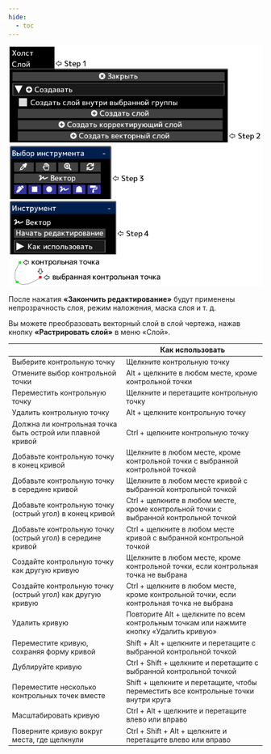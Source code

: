 ```yaml
---
hide:
  - toc
---
```


<!-- https://steamcommunity.com/sharedfiles/filedetails/?id=2955216227 -->

![vector_layer](./image/vector_layer.png)

После нажатия __«Закончить редактирование»__ будут применены непрозрачность слоя, режим наложения, маска слоя и т. д.

Вы можете преобразовать векторный слой в слой чертежа, нажав кнопку __«Растрировать слой»__ в меню «Слой».

|  | Как использовать |
| ------ | ----------- |
| Выберите контрольную точку | Щелкните контрольную точку |
| Отмените выбор контрольной точки | Alt + щелкните в любом месте, кроме контрольной точки |
| Переместить контрольную точку | Щелкните и перетащите контрольную точку |
| Удалить контрольную точку | Alt + щелкните контрольную точку |
| Должна ли контрольная точка быть острой или плавной кривой | Ctrl + щелкните контрольную точку |
| Добавьте контрольную точку в конец кривой | Щелкните в любом месте, кроме контрольной точки с выбранной контрольной точкой |
| Добавьте контрольную точку в середине кривой | Щелкните в любом месте кривой с выбранной контрольной точкой |
| Добавьте контрольную точку (острый угол) в конец кривой | Ctrl + щелкните в любом месте, кроме контрольной точки с выбранной контрольной точкой |
| Добавьте контрольную точку (острый угол) в середине кривой | Ctrl + щелкните в любом месте кривой с выбранной контрольной точкой |
| Создайте контрольную точку как другую кривую | Щелкните в любом месте, кроме контрольной точки, если контрольная точка не выбрана |
| Создайте контрольную точку (острый угол) как другую кривую | Ctrl + щелкните в любом месте, кроме контрольной точки, если контрольная точка не выбрана |
| Удалить кривую | Повторите Alt + щелкните по всем контрольным точкам или нажмите кнопку «Удалить кривую» |
| Переместите кривую, сохраняя форму кривой | Shift + Alt + щелкните и перетащите с выбранной контрольной точкой |
| Дублируйте кривую | Ctrl + Shift + щелкните и перетащите с выбранной контрольной точкой |
| Переместите несколько контрольных точек вместе | Shift + щелкните и перетащите, чтобы переместить все контрольные точки внутри круга |
| Масштабировать кривую | Ctrl + Alt + щелкните и перетащите влево или вправо |
| Поверните кривую вокруг места, где щелкнули | Ctrl + Shift + Alt + щелкните и перетащите влево или вправо |
